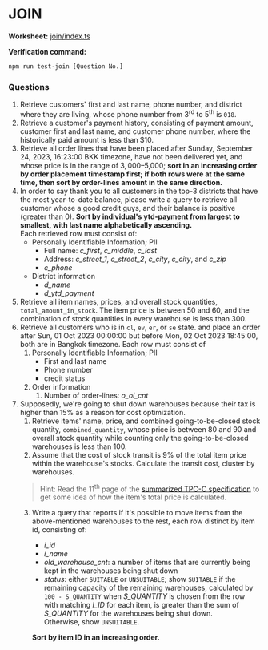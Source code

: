 # JOIN

**Worksheet:** [join/index.ts](/src/join/index.ts)

**Verification command:**

```sh
npm run test-join [Question No.]
```

### Questions

1. Retrieve customers' first and last name, phone number, and district where they are living, whose phone number from 3<sup>rd</sup> to 5<sup>th</sup> is `018`.
2. Retrieve a customer's payment history, consisting of payment amount, customer first and last name, and customer phone number, where the historically paid amount is less than $10.
3. Retrieve all order lines that have been placed after Sunday, September 24, 2023, 16:23:00 BKK timezone, have not been delivered yet, and whose price is in the range of $3,000–$5,000; **sort in an increasing order by order placement timestamp first; if both rows were at the same time, then sort by order-lines amount in the same direction.**
4. In order to say thank you to all customers in the top-3 districts that have the most year-to-date balance, please write a query to retrieve all customer whose a good credit guys, and their balance is positive (greater than 0). **Sort by individual's ytd-payment from largest to smallest, with last name alphabetically ascending.**  
   Each retrieved row must consist of:
	- Personally Identifiable Information; PII 
		- Full name: *c_first*, *c_middle*, *c_last*
		- Address: *c_street_1*, *c_street_2*, *c_city*, *c_city*, and *c_zip*
		- *c_phone*
	- District information
		- *d_name*
		- *d_ytd_payment*
5. Retrieve all item names, prices, and overall stock quantities, `total_amount_in_stock`. The item price is between 50 and 60, and the combination of stock quantities in every warehouse is less than 300.
6. Retrieve all customers who is in `cl`, `ev`, `er`, or `se` state. and place an order after Sun, 01 Oct 2023 00:00:00 but before Mon, 02 Oct 2023 18:45:00, both are in Bangkok timezone.
   Each row must consist of
	1.  Personally Identifiable Information; PII 
		- First and last name
		- Phone number
		- credit status
	2. Order information
		1. Number of order-lines: *o_ol_cnt*
7. Supposedly, we're going to shut down warehouses because their tax is higher than 15% as a reason for cost optimization.
	1. Retrieve items' name, price, and combined going-to-be-closed stock quantity, `combined_quantity`, whose price is between 80 and 90 and overall stock quantity while counting only the going-to-be-closed warehouses is less than 100.
	2. Assume that the cost of stock transit is 9% of the total item price within the warehouse's stocks. Calculate the transit cost, cluster by warehouses.
    > Hint: Read the 11<sup>th</sup> page of the [summarized TPC-C specification](https://github.com/CleverseAcademy/sql-exercise/blob/main/tpcc-schema-and-transaction.pdf) to get some idea of how the item's total price is calculated.
	3. Write a query that reports if it's possible to move items from the above-mentioned warehouses to the rest, each row distinct by item id, consisting of:
		- *i_id*
		- *i_name*
		- *old_warehouse_cnt*: a number of items that are currently being kept in the warehouses being shut down 
		- *status*: either `SUITABLE` or `UNSUITABLE`; show `SUITABLE` if the remaining capacity of the remaining warehouses, calculated by `100 - S_QUANTITY` when *S_QUANTITY* is chosen from the row with matching *I_ID* for each item, is greater than the sum of *S_QUANTITY* for the warehouses being shut down. <br/> Otherwise, show `UNSUITABLE`. 
  
        **Sort by item ID in an increasing order.**